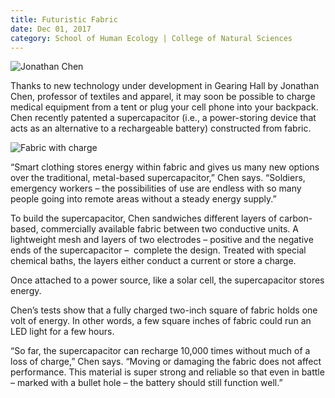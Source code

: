 ```yaml
--- 
title: Futuristic Fabric
date: Dec 01, 2017
category: School of Human Ecology | College of Natural Sciences
---
```


![Jonathan Chen](http://research.utexas.edu/showcase/assets/js/fileman/Uploads/Jonathan_Chen.jpg)

Thanks to new technology under development in Gearing Hall by Jonathan Chen, professor of textiles and apparel, it may soon be possible to charge medical equipment from a tent or plug your cell phone into your backpack. Chen recently patented a supercapacitor (i.e., a power-storing device that acts as an alternative to a rechargeable battery) constructed from fabric.

![Fabric with charge](http://research.utexas.edu/showcase/assets/js/fileman/Uploads/Fabric_with_charge.jpg)

“Smart clothing stores energy within fabric and gives us many new options over the traditional, metal-based supercapacitor,” Chen says. “Soldiers, emergency workers – the possibilities of use are endless with so many people going into remote areas without a steady energy supply.” 

To build the supercapacitor, Chen sandwiches different layers of carbon-based, commercially available fabric between two conductive units. A lightweight mesh and layers of two electrodes – positive and the negative ends of the supercapacitor –  complete the design. Treated with special chemical baths, the layers either conduct a current or store a charge. 

Once attached to a power source, like a solar cell, the supercapacitor stores energy. 

Chen’s tests show that a fully charged two-inch square of fabric holds one volt of energy. In other words, a few square inches of fabric could run an LED light for a few hours. 

“So far, the supercapacitor can recharge 10,000 times without much of a loss of charge,” Chen says. “Moving or damaging the fabric does not affect performance. This material is super strong and reliable so that even in battle – marked with a bullet hole – the battery should still function well.”
